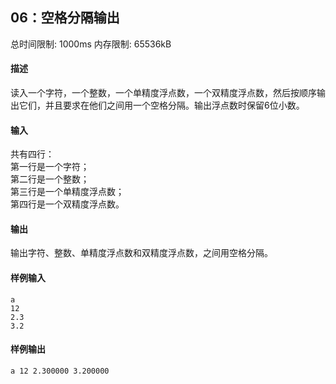 ﻿## 06：空格分隔输出
总时间限制: 1000ms     内存限制: 65536kB

#### 描述

读入一个字符，一个整数，一个单精度浮点数，一个双精度浮点数，然后按顺序输出它们，并且要求在他们之间用一个空格分隔。输出浮点数时保留6位小数。

#### 输入

共有四行：  
第一行是一个字符；  
第二行是一个整数；  
第三行是一个单精度浮点数；  
第四行是一个双精度浮点数。

#### 输出

输出字符、整数、单精度浮点数和双精度浮点数，之间用空格分隔。

#### 样例输入

    a
	12
	2.3
	3.2

#### 样例输出

    a 12 2.300000 3.200000

